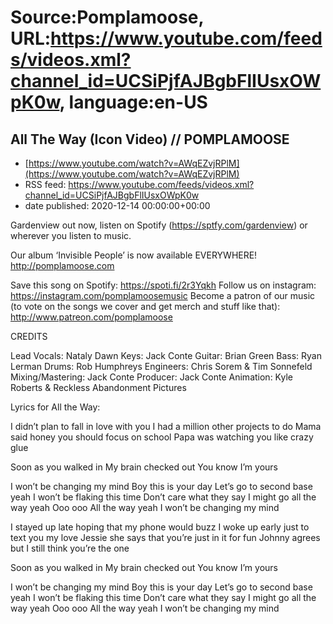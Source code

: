 # Source:Pomplamoose, URL:https://www.youtube.com/feeds/videos.xml?channel_id=UCSiPjfAJBgbFlIUsxOWpK0w, language:en-US

## All The Way (Icon Video) // POMPLAMOOSE
 - [https://www.youtube.com/watch?v=AWqEZvjRPlM](https://www.youtube.com/watch?v=AWqEZvjRPlM)
 - RSS feed: https://www.youtube.com/feeds/videos.xml?channel_id=UCSiPjfAJBgbFlIUsxOWpK0w
 - date published: 2020-12-14 00:00:00+00:00

Gardenview out now, listen on Spotify (https://sptfy.com/gardenview) or wherever you listen to music.

 Our album ‘Invisible People’ is now available EVERYWHERE! http://pomplamoose.com

Save this song on Spotify: https://spoti.fi/2r3Yqkh
Follow us on instagram: https://instagram.com/pomplamoosemusic
Become a patron of our music (to vote on the songs we cover and get merch and stuff like that): http://www.patreon.com/pomplamoose

CREDITS

Lead Vocals: Nataly Dawn
Keys: Jack Conte
Guitar: Brian Green 
Bass: Ryan Lerman
Drums: Rob Humphreys
Engineers: Chris Sorem & Tim Sonnefeld
Mixing/Mastering: Jack Conte
Producer: Jack Conte
Animation: Kyle Roberts & Reckless Abandonment Pictures

Lyrics for All the Way:

I didn’t plan to fall in love with you
I had a million other projects to do
Mama said honey you should focus on school
Papa was watching you like crazy glue
 
Soon as you walked in
My brain checked out
You know I’m yours
 
I won’t be changing my mind
Boy this is your day
Let’s go to second base yeah
I won’t be flaking this time
Don’t care what they say
I might go all the way yeah
Ooo ooo
All the way yeah
I won’t be changing my mind
 
I stayed up late hoping that my phone would buzz
I woke up early just to text you my love
Jessie she says that you’re just in it for fun
Johnny agrees but I still think you’re the one
 
Soon as you walked in
My brain checked out
You know I’m yours
 
I won’t be changing my mind
Boy this is your day
Let’s go to second base yeah
I won’t be flaking this time
Don’t care what they say
I might go all the way yeah
Ooo ooo
All the way yeah
I won’t be changing my mind

